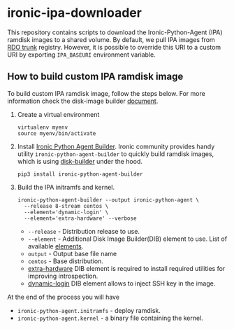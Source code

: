 # ironic-ipa-downloader

This repository contains scripts to download the Ironic-Python-Agent (IPA)
ramdisk images to a shared volume. By default, we pull IPA images from
[RDO trunk](https://images.rdoproject.org/centos9/master/rdo_trunk) registry.
However, it is possible to override this URI to a custom URI by exporting
`IPA_BASEURI` environment variable.

## How to build custom IPA ramdisk image

To build custom IPA ramdisk image, follow the steps below. For more information
check the disk-image builder
[document](https://docs.openstack.org/diskimage-builder/latest/developer/index.html#quickstart).

1. Create a virtual environment

   ```shell
   virtualenv myenv
   source myenv/bin/activate
   ```

1. Install
   [Ironic Python Agent Builder](https://github.com/openstack/ironic-python-agent-builder).
   Ironic community provides handy utility `ironic-python-agent-builder` to
   quickly build ramdisk images, which is using
   [disk-builder](https://docs.openstack.org/diskimage-builder/latest/developer/index.html#quickstart)
   under the hood.

   ```shell
   pip3 install ironic-python-agent-builder
   ```

1. Build the IPA initramfs and kernel.

   ```shell
   ironic-python-agent-builder --output ironic-python-agent \
     --release 8-stream centos \
     --element='dynamic-login' \
     --element='extra-hardware' --verbose
   ```

   - `--release` - Distribution release to use.
   - `--element` - Additional Disk Image Builder(DIB) element to use. List of
     available [elements](https://docs.openstack.org/diskimage-builder/latest/).
   - `output` - Output base file name
   - `centos` - Base distribution.
   - [extra-hardware](https://docs.openstack.org/ironic-python-agentbuilder/latest/admin/dib.html#ironic-python-agent-ipa-extra-hardware)
     DIB element is required to install required utilities for improving
     introspection.
   - [dynamic-login](https://docs.openstack.org/diskimage-builder/latest/elements/dynamic-login/README.html)
     DIB element allows to inject SSH key in the image.

At the end of the process you will have

- `ironic-python-agent.initramfs` - deploy ramdisk.
- `ironic-python-agent.kernel` - a binary file containing the kernel.
